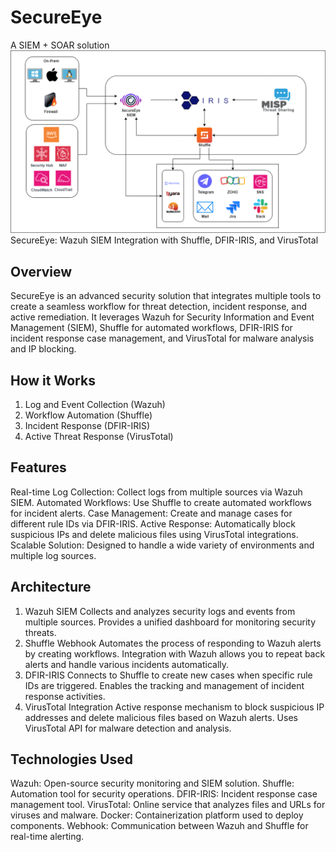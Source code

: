 # SecureEye
A SIEM + SOAR solution
![alt text](https://github.com/dip-os/SecureEye/blob/main/SecureEye-SOC-Sub-Suvadip/secureEye.png?raw=true)
SecureEye: Wazuh SIEM Integration with Shuffle, DFIR-IRIS, and VirusTotal
## Overview
SecureEye is an advanced security solution that integrates multiple tools to create a seamless workflow for threat detection, incident response, and active remediation. It leverages Wazuh for Security Information and Event Management (SIEM), Shuffle for automated workflows, DFIR-IRIS for incident response case management, and VirusTotal for malware analysis and IP blocking.



## How it Works
1. Log and Event Collection (Wazuh)
2. Workflow Automation (Shuffle)
3. Incident Response (DFIR-IRIS)
4. Active Threat Response (VirusTotal)

## Features
Real-time Log Collection: Collect logs from multiple sources via Wazuh SIEM.
Automated Workflows: Use Shuffle to create automated workflows for incident alerts.
Case Management: Create and manage cases for different rule IDs via DFIR-IRIS.
Active Response: Automatically block suspicious IPs and delete malicious files using VirusTotal integrations.
Scalable Solution: Designed to handle a wide variety of environments and multiple log sources.

## Architecture
1. Wazuh SIEM
Collects and analyzes security logs and events from multiple sources.
Provides a unified dashboard for monitoring security threats.
2. Shuffle Webhook
Automates the process of responding to Wazuh alerts by creating workflows.
Integration with Wazuh allows you to repeat back alerts and handle various incidents automatically.
3. DFIR-IRIS
Connects to Shuffle to create new cases when specific rule IDs are triggered.
Enables the tracking and management of incident response activities.
4. VirusTotal Integration
Active response mechanism to block suspicious IP addresses and delete malicious files based on Wazuh alerts.
Uses VirusTotal API for malware detection and analysis.

## Technologies Used
Wazuh: Open-source security monitoring and SIEM solution.
Shuffle: Automation tool for security operations.
DFIR-IRIS: Incident response case management tool.
VirusTotal: Online service that analyzes files and URLs for viruses and malware.
Docker: Containerization platform used to deploy components.
Webhook: Communication between Wazuh and Shuffle for real-time alerting.
